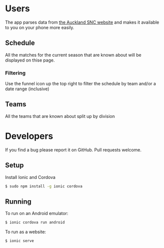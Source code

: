 
# Users
The app parses data from [the Auckland SNC website](http://www.aucklandsnchockey.com) and makes it available to you on your phone more easily.

## Schedule
All the matches for the current season that are known about will be displayed on thise page.

### Filtering
Use the funnel icon up the top right to filter the schedule by team and/or a date range (inclusive)

## Teams
All the teams that are known about split up by division

# Developers
If you find a bug please report it on GitHub. Pull requests welcome.

## Setup
Install Ionic and Cordova
```bash
$ sudo npm install -g ionic cordova
```

## Running
To run on an Android emulator:
```bash
$ ionic cordova run android
```

To run as a website:
```bash
$ ionic serve
```
